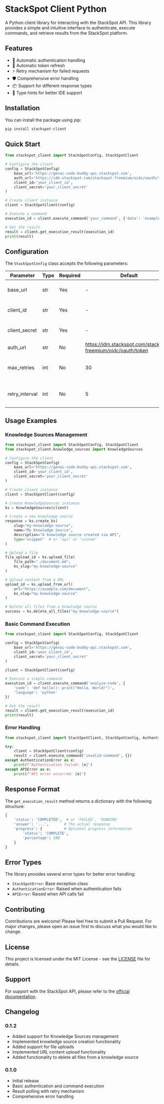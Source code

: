 # StackSpot Client Python

A Python client library for interacting with the StackSpot API. This library provides a simple and intuitive interface to authenticate, execute commands, and retrieve results from the StackSpot platform.

## Features

- 🔐 Automatic authentication handling
- 🔄 Automatic token refresh
- ⚡ Retry mechanism for failed requests
- 🛡️ Comprehensive error handling
- 📦 Support for different response types
- 🧪 Type hints for better IDE support

## Installation

You can install the package using pip:

```bash
pip install stackspot-client
```

## Quick Start

```python
from stackspot_client import StackSpotConfig, StackSpotClient

# Configure the client
config = StackSpotConfig(
    base_url='https://genai-code-buddy-api.stackspot.com',
    auth_url='https://idm.stackspot.com/stackspot-freemium/oidc/oauth/token',
    client_id='your_client_id',
    client_secret='your_client_secret'
)

# Create client instance
client = StackSpotClient(config)

# Execute a command
execution_id = client.execute_command('your_command', {'data': 'example'})

# Get the result
result = client.get_execution_result(execution_id)
print(result)
```

## Configuration

The `StackSpotConfig` class accepts the following parameters:

| Parameter | Type | Required | Default | Description |
|-----------|------|----------|---------|-------------|
| base_url | str | Yes | - | Base URL for the StackSpot API |
| client_id | str | Yes | - | Your StackSpot client ID |
| client_secret | str | Yes | - | Your StackSpot client secret |
| auth_url | str | No | https://idm.stackspot.com/stackspot-freemium/oidc/oauth/token | Authentication URL |
| max_retries | int | No | 30 | Maximum number of retries for result polling |
| retry_interval | int | No | 5 | Interval between retries in seconds |

## Usage Examples

### Knowledge Sources Management

```python
from stackspot_client import StackSpotConfig, StackSpotClient
from stackspot_client.knowledge_sources import KnowledgeSources

# Configure the client
config = StackSpotConfig(
    base_url='https://genai-code-buddy-api.stackspot.com',
    client_id='your_client_id',
    client_secret='your_client_secret'
)

# Create client instance
client = StackSpotClient(config)

# Create KnowledgeSources instance
ks = KnowledgeSources(client)

# Create a new knowledge source
response = ks.create_ks(
    slug="my-knowledge-source",
    name="My Knowledge Source",
    description="A knowledge source created via API",
    type="snippet"  # or "api" or "custom"
)

# Upload a file
file_upload_id = ks.upload_file(
    file_path="./document.md",
    ks_slug="my-knowledge-source"
)

# Upload content from a URL
upload_id = ks.upload_from_url(
    url="https://example.com/document",
    ks_slug="my-knowledge-source"
)

# Delete all files from a knowledge source
success = ks.delete_all_files("my-knowledge-source")
```

### Basic Command Execution

```python
from stackspot_client import StackSpotConfig, StackSpotClient

config = StackSpotConfig(
    base_url='https://genai-code-buddy-api.stackspot.com',
    client_id='your_client_id',
    client_secret='your_client_secret'
)

client = StackSpotClient(config)

# Execute a simple command
execution_id = client.execute_command('analyze-code', {
    'code': 'def hello(): print("Hello, World!")',
    'language': 'python'
})

# Get the result
result = client.get_execution_result(execution_id)
print(result)
```

### Error Handling

```python
from stackspot_client import StackSpotClient, StackSpotConfig, AuthenticationError, APIError

try:
    client = StackSpotClient(config)
    result = client.execute_command('invalid-command', {})
except AuthenticationError as e:
    print(f"Authentication failed: {e}")
except APIError as e:
    print(f"API error occurred: {e}")
```

## Response Format

The `get_execution_result` method returns a dictionary with the following structure:

```python
{
    'status': 'COMPLETED',  # or 'FAILED', 'RUNNING'
    'answer': '...',       # The actual response
    'progress': {          # Optional progress information
        'status': 'COMPLETE',
        'percentage': 100
    }
}
```

## Error Types

The library provides several error types for better error handling:

- `StackSpotError`: Base exception class
- `AuthenticationError`: Raised when authentication fails
- `APIError`: Raised when API calls fail

## Contributing

Contributions are welcome! Please feel free to submit a Pull Request. For major changes, please open an issue first to discuss what you would like to change.

## License

This project is licensed under the MIT License - see the [LICENSE](LICENSE) file for details.

## Support

For support with the StackSpot API, please refer to the [official documentation](https://docs.stackspot.com).

## Changelog

### 0.1.2
- Added support for Knowledge Sources management
- Implemented knowledge source creation functionality
- Added support for file uploads
- Implemented URL content upload functionality
- Added functionality to delete all files from a knowledge source

### 0.1.0
- Initial release
- Basic authentication and command execution
- Result polling with retry mechanism
- Comprehensive error handling 